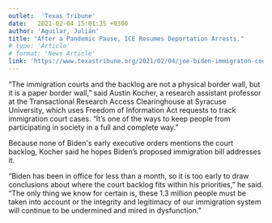 ```yaml
---
outlet:  'Texas Tribune'
date:   2021-02-04 15:01:35 +0300
author: 'Aguilar, Julián'
title: "After a Pandemic Pause, ICE Resumes Deportation Arrests."
# type: 'Article'
# format: 'News Article'
link: 'https://www.texastribune.org/2021/02/04/joe-biden-immigraton-court-backlog/'
---
```

“The immigration courts and the backlog are not a physical border wall, but it is a paper border wall,” said Austin Kocher, a research assistant professor at the Transactional Research Access Clearinghouse at Syracuse University, which uses Freedom of Information Act requests to track immigration court cases. “It’s one of the ways to keep people from participating in society in a full and complete way.”

Because none of Biden's early executive orders mentions the court backlog, Kocher said he hopes Biden’s proposed immigration bill addresses it.

“Biden has been in office for less than a month, so it is too early to draw conclusions about where the court backlog fits within his priorities,” he said. “The only thing we know for certain is, these 1.3 million people must be taken into account or the integrity and legitimacy of our immigration system will continue to be undermined and mired in dysfunction.”